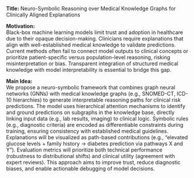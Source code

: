 **Title:** Neuro-Symbolic Reasoning over Medical Knowledge Graphs for Clinically Aligned Explanations  

**Motivation:**  
Black-box machine learning models limit trust and adoption in healthcare due to their opaque decision-making. Clinicians require explanations that align with well-established medical knowledge to validate predictions. Current methods often fail to connect model outputs to clinical concepts or prioritize patient-specific versus population-level reasoning, risking misinterpretation or bias. Transparent integration of structured medical knowledge with model interpretability is essential to bridge this gap.  

**Main Idea:**  
We propose a neuro-symbolic framework that combines graph neural networks (GNNs) with medical knowledge graphs (e.g., SNOMED-CT, ICD-10 hierarchies) to generate interpretable reasoning paths for clinical risk predictions. The model uses hierarchical attention mechanisms to identify and ground predictions on subgraphs in the knowledge base, directly linking input data (e.g., lab results, imaging) to clinical logic. Symbolic rules (e.g., diagnostic criteria) are encoded as differentiable constraints during training, ensuring consistency with established medical guidelines. Explanations will be visualized as path-based contributions (e.g., “elevated glucose levels + family history → diabetes prediction via pathways X and Y”). Evaluation metrics will prioritize both technical performance (robustness to distributional shifts) and clinical utility (agreement with expert reviews). This approach aims to improve trust, reduce diagnostic biases, and enable actionable debugging of model decisions.